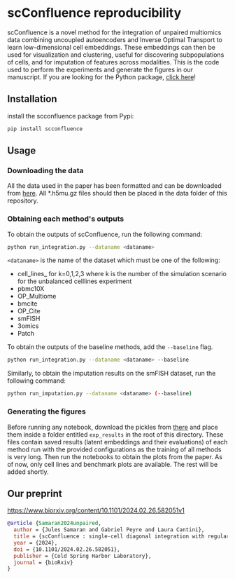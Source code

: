 # scConfluence reproducibility

scConfluence is a novel method for the integration of unpaired multiomics data combining 
uncoupled autoencoders and Inverse Optimal Transport to learn low-dimensional cell 
embeddings. These embeddings can then be used for visualization and clustering, 
useful for discovering subpopulations of cells, and for imputation of features across 
modalities.
This is the code used to perform the experiments and generate the figures in our 
manuscript. If you are looking for the Python package, 
[click here](https://github.com/cantinilab/scconfluence)!

## Installation
install the scconfluence package from Pypi:
```bash
pip install scconfluence
```

## Usage

### Downloading the data
All the data used in the paper has been formatted and can be downloaded from 
[here](https://figshare.com/s/ff75c0bfecd89468dc8d). All *.h5mu.gz files should then be 
placed in the data folder of this repository.

### Obtaining each method's outputs
To obtain the outputs of scConfluence, run the following command:
```bash
python run_integration.py --dataname <dataname>
```
`<dataname>` is the name of the dataset which must be one of the following:
- cell_lines_<k> for k=0,1,2,3 where k is the number of the simulation scenario for the 
unbalanced celllines experiment
- pbmc10X
- OP_Multiome
- bmcite
- OP_Cite
- smFISH
- 3omics
- Patch

To obtain the outputs of the baseline methods, add the `--baseline` flag.
```bash
python run_integration.py --dataname <dataname> --baseline
```

Similarly, to obtain the imputation results on the smFISH dataset, run the following 
command:
```bash
python run_imputation.py --dataname <dataname> (--baseline)
```

### Generating the figures
Before running any notebook, download the pickles from [there](https://figshare.com/s/10860420658b68bb1eb5)
 and place them inside a folder entitled 
`exp_results` in the root of this directory. These files contain saved results (latent 
embeddings and their evaluations) of each method run with the provided configurations as 
the training of all methods is very long. Then run the notebooks to obtain the plots 
from the paper.
As of now, only cell lines and benchmark plots are available. The rest will be added 
shortly.

## Our preprint
https://www.biorxiv.org/content/10.1101/2024.02.26.582051v1
```bibtex
@article {Samaran2024unpaired,
  author = {Jules Samaran and Gabriel Peyre and Laura Cantini},
  title = {scConfluence : single-cell diagonal integration with regularized Inverse Optimal Transport on weakly connected features},
  year = {2024},
  doi = {10.1101/2024.02.26.582051},
  publisher = {Cold Spring Harbor Laboratory},
  journal = {bioRxiv}
}
```